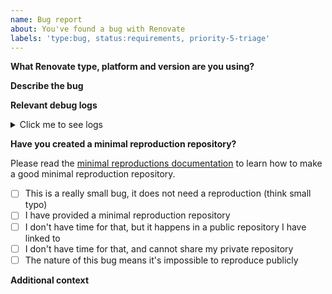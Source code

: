 ```yaml
---
name: Bug report
about: You've found a bug with Renovate
labels: 'type:bug, status:requirements, priority-5-triage'
---
```


<!--
      PLEASE DO NOT REPORT ANY SECURITY CONCERNS THIS WAY
      Email renovate-disclosure@whitesourcesoftware.com instead.
-->

**What Renovate type, platform and version are you using?**

<!-- Tell us if you're using the hosted App, or if you are self-hosted Renovate yourself. Platform too (GitHub, GitLab, etc) plus which version of Renovate if you're self-hosted. -->

**Describe the bug**

<!-- A clear and concise description of what the bug is. -->

**Relevant debug logs**

<!--
Try not to raise a bug report unless you've looked at the logs first.

If you're running self-hosted, run with `--log-level=debug` or LOG_LEVEL=debug and search for whatever dependency/branch/PR that is causing the problem. If you are using the Renovate App, log into https://app.renovatebot.com/dashboard and locate the correct job log for when the problem occurred (e.g. when the PR was created).

Paste the *relevant* logs here, not the entire thing and not just a link to the dashboard (others do not have permissions to view them).
-->

<details><summary>Click me to see logs</summary>

```
Copy/paste your log here
```

</details>

**Have you created a minimal reproduction repository?**

Please read the [minimal reproductions documentation](https://github.com/renovatebot/renovate/blob/master/docs/development/minimal-reproductions.md) to learn how to make a good minimal reproduction repository.

- [ ] This is a really small bug, it does not need a reproduction (think small typo)
- [ ] I have provided a minimal reproduction repository
- [ ] I don't have time for that, but it happens in a public repository I have linked to
- [ ] I don't have time for that, and cannot share my private repository
- [ ] The nature of this bug means it's impossible to reproduce publicly

**Additional context**

<!-- Add any other context about the problem here, including your own debugging or ideas on what went wrong. -->
